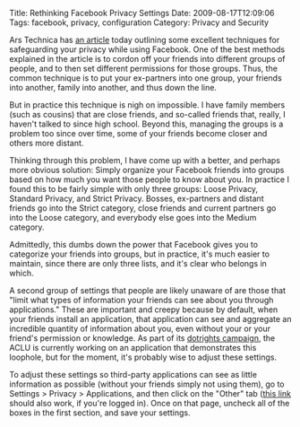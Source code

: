 Title: Rethinking Facebook Privacy Settings
Date: 2009-08-17T12:09:06
Tags: facebook, privacy, configuration
Category: Privacy and Security

Ars Technica has <a href="http://arstechnica.com/web/news/2009/08/meshing-social-networking-and-privacy-on-facebook.ars">an article</a> today outlining some excellent techniques for safeguarding your privacy while using Facebook. One of the best methods explained in the article is to cordon off your friends into different groups of people, and to then set different permissions for those groups. Thus, the common technique is to put your ex-partners into one group, your friends into another, family into another, and thus down the line.

But  in practice this technique is nigh on impossible. I have family members (such as cousins) that are close friends, and so-called friends that, really, I haven't talked to since high school. Beyond this, managing the groups is a problem too since over time, some of your friends become closer and others more distant. 

Thinking through this problem, I have come up with a better, and perhaps more obvious solution: Simply organize your Facebook friends into groups based on how much you want those people to know about you. In practice I found this to be fairly simple with only three groups: Loose Privacy, Standard Privacy, and Strict Privacy. Bosses, ex-partners and distant friends go into the Strict category, close friends and current partners go into the Loose category, and everybody else goes into the Medium category. 

Admittedly, this dumbs down the power that Facebook gives you to categorize your friends into groups, but in practice, it's much easier to maintain, since there are only three lists, and it's clear who belongs in which.

A second group of  settings that people are likely unaware of are those that "limit what types of information your friends can see about you through applications." These are important and creepy because by default, when your friends install an application, that application can see and aggregate an incredible quantity of information about you, even without your or your friend's permission or knowledge. As part of its <a href="http://dotrights.org">dotrights campaign</a>, the ACLU is currently working on an application that demonstrates this loophole, but for the moment, it's probably wise to adjust these settings. 

To adjust these settings so third-party applications can see as little information as possible (without your friends simply not using them), go to Settings > Privacy > Applications, and then click on the "Other" tab (<a href="http://www.facebook.com/privacy/?view=platform&tab=other">this link</a> should also work, if you're logged in). Once on that page, uncheck all of the boxes in the first section, and save your settings.
